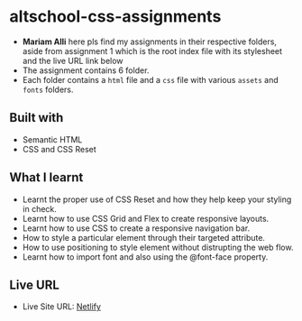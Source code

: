 # altschool-css-assignments

- **Mariam Alli** here pls find my assignments in their respective folders, aside from assignment 1 which is the root index file with its stylesheet and the live URL link below
- The assignment contains 6 folder.
- Each folder contains a `html` file and a `css` file with various `assets` and `fonts` folders.

## Built with

- Semantic HTML
- CSS and CSS Reset

## What I learnt

- Learnt the proper use of CSS Reset and how they help keep your styling in check.
- Learnt how to use CSS Grid and Flex to create responsive layouts.
- Learnt how to use CSS to create a responsive navigation bar.
- How to style a particular element through their targeted attribute.
- How to use positioning to style element without distrupting the web flow.
- Learnt how to import font and also using the @font-face property.

## Live URL

- Live Site URL: [Netlify](https://altsch-css-assignment.netlify.app/)
